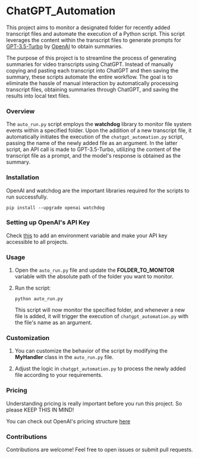 # ChatGPT_Automation

This project aims to monitor a designated folder for recently added transcript files and automate the execution of a Python script. This script leverages the content within the transcript files to generate prompts for [GPT-3.5-Turbo](https://openai.com/blog/gpt-3-5-turbo-fine-tuning-and-api-updates) by [OpenAI](https://openai.com/) to obtain summaries. <br>

The purpose of this project is to streamline the process of generating summaries for video transcripts using ChatGPT. Instead of manually copying and pasting each transcript into ChatGPT and then saving the summary, these scripts automate the entire workflow. The goal is to eliminate the hassle of manual interaction by automatically processing transcript files, obtaining summaries through ChatGPT, and saving the results into local text files.

### Overview

The `auto_run.py` script employs the **watchdog** library to monitor file system events within a specified folder. Upon the addition of a new transcript file, it automatically initiates the execution of the `chatgpt_automation.py` script, passing the name of the newly added file as an argument. In the latter script, an API call is made to GPT-3.5-Turbo, utilizing the content of the transcript file as a prompt, and the model's response is obtained as the summary.

### Installation

OpenAI and watchdog are the important libraries required for the scripts to run successfully. 

```
pip install --upgrade openai watchdog
```
### Setting up OpenAI's API Key

Check [this](https://platform.openai.com/docs/quickstart?context=python) to add an environment variable and make your API key accessible to all projects.

### Usage

1) Open the `auto_run.py` file and update the **FOLDER_TO_MONITOR** variable with the absolute path of the folder you want to monitor.

2) Run the script:

   ```
   python auto_run.py
   ```
   This script will now monitor the specified folder, and whenever a new file is added, it will trigger the execution of `chatgpt_automation.py` with the file's name as an argument.

### Customization

1) You can customize the behavior of the script by modifying the **MyHandler** class in the `auto_run.py` file.

2) Adjust the logic in `chatgpt_automation.py` to process the newly added file according to your requirements.

### Pricing

Understanding pricing is really important before you run this project. So please KEEP THIS IN MIND! <br>

You can check out OpenAI's pricing structure [here](https://openai.com/pricing)

### Contributions

Contributions are welcome! Feel free to open issues or submit pull requests.





